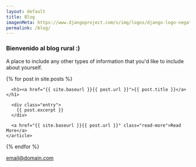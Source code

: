 ```yaml
---
layout: default
title: Blog
imagenMeta: https://www.djangoproject.com/s/img/logos/django-logo-negative.png
permalink: /blog/
---
```


### Bienvenido al blog rural :)

A place to include any other types of information that you'd like to include about yourself.

<div class="posts">
  {% for post in site.posts %}
    <article class="post">

      <h1><a href="{{ site.baseurl }}{{ post.url }}">{{ post.title }}</a></h1>

      <div class="entry">
        {{ post.excerpt }}
      </div>

      <a href="{{ site.baseurl }}{{ post.url }}" class="read-more">Read More</a>
    </article>
  {% endfor %}
</div>

[email@domain.com](mailto:email@domain.com)
